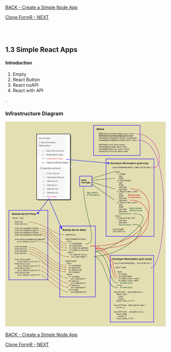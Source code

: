 
<!-- ------------------------------------------------------------------------- -->

<div class="page-back">

[BACK - Create a Simple Node App](/Setup/fr0102_Simple-Node-Apps.md)
</div><div class="page-next">

[Clone FormR - NEXT](/Setup/fr0103_Clone-FormR.md)
</div><div style="margin-top:35px">&nbsp;</div>
 
<!-- ------------------------------------------------------------------------- -->

## 1.3 Simple React Apps

#### Introduction

1. Empty
2. React Button
3. React noAPI
4. React with API

  . 
### Infrastructure Diagram
![Simple-React-Apps-Infrastructure](images/fr0102-51_Simple-React-Apps-Infrastructure.png "Simple-React-Apps-Infrastructure")

<!-- ------------------------------------------------------------------------- -->

<div class="page-back">

[BACK - Create a Simple Node App](/Setup/fr0102_Simple-Node-Apps.md)
</div><div class="page-next">

[Clone FormR - NEXT](/Setup/fr0103_Clone-FormR.md)
</div>
<!-- ------------------------------------------------------------------------- -->
